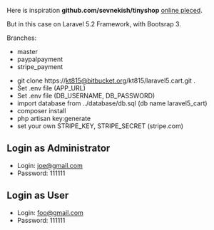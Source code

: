 Here is inspiration __github.com/sevnekish/tinyshop__ [online pleced](http://tinyshop.byethost17.com/). 

But in this case on Laravel 5.2 Framework, with Bootsrap 3.

Branches:

* master
* paypalpayment
* stripe_payment

- git clone https://kt815@bitbucket.org/kt815/laravel5.cart.git .
- Set .env file (APP_URL)
- Set .env file (DB_USERNAME, DB_PASSWORD)
- import database from ../database/db.sql (db name laravel5_cart)
- composer install
- php artisan key:generate
- set your own STRIPE_KEY, STRIPE_SECRET (stripe.com)

Login as Administrator
------------------------
- Login: joe@gmail.com
- Password: 111111

Login as User
------------------------
- Login: foo@gmail.com
- Password: 111111